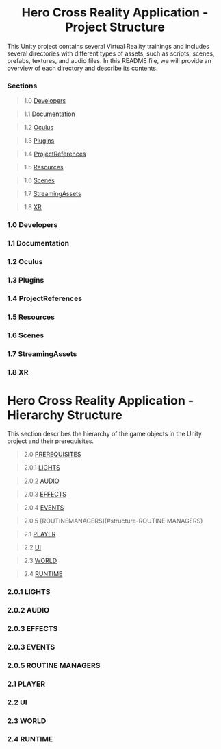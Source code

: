 <h1 align="center"> Hero Cross Reality Application - Project Structure </h1>

This Unity project contains several Virtual Reality trainings and includes several directories with different types of assets, such as scripts, scenes, prefabs, textures, and audio files. In this README file, we will provide an overview of each directory and describe its contents.

### Sections

> 1.0 [Developers](#structure-Developers)

> 1.1 [Documentation](#structure-Documentation)

> 1.2 [Oculus](#structure-Oculus)

> 1.3 [Plugins](#structure-Plugins)

> 1.4 [ProjectReferences](#structure-ProjectReferences)

> 1.5 [Resources](#structure-Resources)

> 1.6 [Scenes](#structure-Scenes)

> 1.7 [StreamingAssets](#structure-StreamingAssets)

> 1.8 [XR](#structure-XR)


<a name="1.0"></a>
<a name="structure-Developers"></a>
### 1.0 Developers

<a name="1.1"></a>
<a name="structure-Documentation"></a>
### 1.1 Documentation

<a name="1.2"></a>
<a name="structure-Oculus"></a>
### 1.2 Oculus

<a name="1.3"></a>
<a name="structure-Plugins"></a>
### 1.3 Plugins

<a name="1.4"></a>
<a name="structure-ProjectReferences"></a>
### 1.4 ProjectReferences

<a name="1.5"></a>
<a name="structure-Resources"></a>
### 1.5 Resources

<a name="1.6"></a>
<a name="structure-Scenes"></a>
### 1.6 Scenes

<a name="1.7"></a>
<a name="structure-StreamingAssets"></a>
### 1.7 StreamingAssets

<a name="1.8"></a>
<a name="structure-XR"></a>
### 1.8 XR

# Hero Cross Reality Application - Hierarchy Structure
This section describes the hierarchy of the game objects in the Unity project and their prerequisites.

> 2.0 [PREREQUISITES](#structure-PREREQUISITES)

> 2.0.1 [LIGHTS](#structure-LIGHTS)

> 2.0.2 [AUDIO](#structure-AUDIO)

> 2.0.3 [EFFECTS](#structure-EFFECTS)

> 2.0.4 [EVENTS](#structure-EVENTS)

> 2.0.5 [ROUTINEMANAGERS](#structure-ROUTINE MANAGERS)

> 2.1 [PLAYER](#structure-PLAYER)

> 2.2 [UI](#structure-UI)

> 2.3 [WORLD](#structure-WORLD)

> 2.4 [RUNTIME](#structure-RUNTIME)

<a name="2.0.1"></a>
<a name="structure-LIGHTS"></a>
### 2.0.1 LIGHTS

<a name="2.0.2"></a>
<a name="structure-AUDIO"></a>
### 2.0.2 AUDIO

<a name="2.0.3"></a>
<a name="structure-EFFECTS"></a>
### 2.0.3 EFFECTS

<a name="2.0.4"></a>
<a name="structure-EVENTS"></a>
### 2.0.3 EVENTS

<a name="2.0.5"></a>
<a name="structure-ROUTINE MANAGERS"></a>
### 2.0.5 ROUTINE MANAGERS

<a name="2.1"></a>
<a name="structure-PLAYER"></a>
### 2.1 PLAYER

<a name="2.2"></a>
<a name="structure-UI"></a>
### 2.2 UI

<a name="2.3"></a>
<a name="structure-WORLD"></a>
### 2.3 WORLD

<a name="2.4"></a>
<a name="structure-RUNTIME"></a>
### 2.4 RUNTIME
